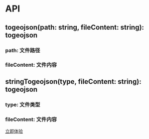 # API

## togeojson(path: string, fileContent: string): togeojson
### path: 文件路径
### fileContent: 文件内容

## stringTogeojson(type, fileContent: string): togeojson
### type: 文件类型
### fileContent: 文件内容


[立即体验](https://blog.heyliubo.top/togeojson-wxapp/example/index.html)
